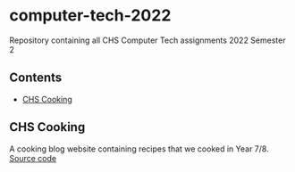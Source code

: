 # computer-tech-2022
Repository containing all CHS Computer Tech assignments 2022 Semester 2

## Contents
- [CHS Cooking](https://github.com/Developer-Fan/computer-tech-2022/tree/main/CHSCooking)

## CHS Cooking
A cooking blog website containing recipes that we cooked in Year 7/8.  
[Source code](https://github.com/Developer-Fan/computer-tech-2022/tree/main/CHSCooking)
